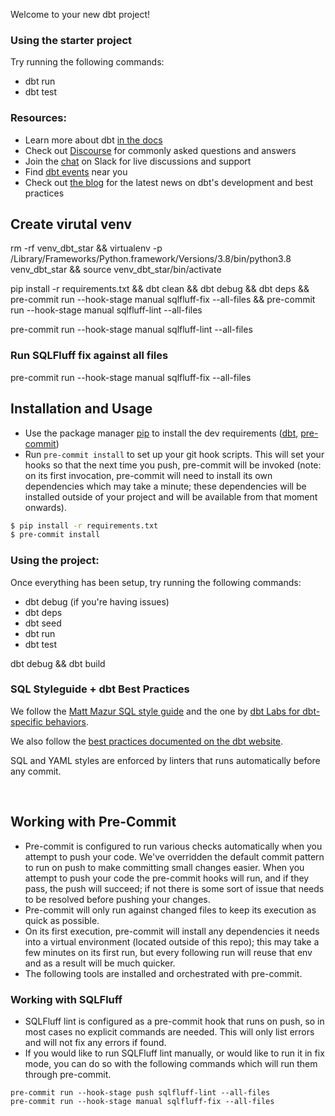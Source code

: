 Welcome to your new dbt project!

### Using the starter project

Try running the following commands:
- dbt run
- dbt test


### Resources:
- Learn more about dbt [in the docs](https://docs.getdbt.com/docs/introduction)
- Check out [Discourse](https://discourse.getdbt.com/) for commonly asked questions and answers
- Join the [chat](https://community.getdbt.com/) on Slack for live discussions and support
- Find [dbt events](https://events.getdbt.com) near you
- Check out [the blog](https://blog.getdbt.com/) for the latest news on dbt's development and best practices


## Create virutal venv
rm -rf venv_dbt_star && virtualenv -p /Library/Frameworks/Python.framework/Versions/3.8/bin/python3.8 venv_dbt_star && source venv_dbt_star/bin/activate

pip install -r requirements.txt && dbt clean && dbt debug && dbt deps && pre-commit run --hook-stage manual sqlfluff-fix --all-files && pre-commit run --hook-stage manual sqlfluff-lint --all-files

pre-commit run --hook-stage manual sqlfluff-lint --all-files


### Run SQLFluff fix against all files
pre-commit run --hook-stage manual sqlfluff-fix --all-files





## Installation and Usage

- Use the package manager [pip](https://pip.pypa.io/en/stable/) to install the dev requirements ([dbt](https://www.getdbt.com/), [pre-commit](https://pre-commit.com/))
- Run `pre-commit install` to set up your git hook scripts. This will set your hooks so that the next time you push, pre-commit will be invoked (note: on its first invocation, pre-commit will need to install its own dependencies which may take a minute; these dependencies will be installed outside of your project and will be available from that moment onwards).

```bash
$ pip install -r requirements.txt
$ pre-commit install
```
 

 ### Using the project:

Once everything has been setup, try running the following commands:

- dbt debug (if you're having issues)
- dbt deps
- dbt seed
- dbt run
- dbt test

dbt debug && dbt build


### SQL Styleguide + dbt Best Practices

We follow the [Matt Mazur SQL style guide](https://github.com/mattm/sql-style-guide) and the one by [dbt Labs for dbt-specific behaviors](https://github.com/dbt-labs/corp/blob/main/dbt_style_guide.md).

We also follow the [best practices documented on the dbt website](https://docs.getdbt.com/docs/guides/best-practices/).

SQL and YAML styles are enforced by linters that runs automatically before any commit.
 
&nbsp;

## Working with Pre-Commit
- Pre-commit is configured to run various checks automatically when you attempt to push your code. We've overridden the default commit pattern to run on push to make committing small changes easier. When you attempt to push your code the pre-commit hooks will run, and if they pass, the push will succeed; if not there is some sort of issue that needs to be resolved before pushing your changes.
- Pre-commit will only run against changed files to keep its execution as quick as possible.
- On its first execution, pre-commit will install any dependencies it needs into a virtual environment (located outside of this repo); this may take a few minutes on its first run, but every following run will reuse that env and as a result will be much quicker.
- The following tools are installed and orchestrated with pre-commit.
 

### Working with SQLFluff
- SQLFluff lint is configured as a pre-commit hook that runs on push, so in most cases no explicit commands are needed. This will only list errors and will not fix any errors if found.
- If you would like to run SQLFluff lint manually, or would like to run it in fix mode, you can do so with the following commands which will run them through pre-commit.
```
pre-commit run --hook-stage push sqlfluff-lint --all-files
pre-commit run --hook-stage manual sqlfluff-fix --all-files
```
 
